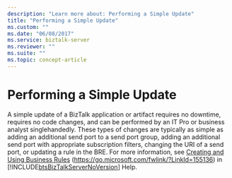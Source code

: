 ```yaml
---
description: "Learn more about: Performing a Simple Update"
title: "Performing a Simple Update"
ms.custom: ""
ms.date: "06/08/2017"
ms.service: biztalk-server
ms.reviewer: ""
ms.suite: ""
ms.topic: concept-article
---
```

# Performing a Simple Update
A simple update of a BizTalk application or artifact requires no downtime, requires no code changes, and can be performed by an IT Pro or business analyst singlehandedly. These types of changes are typically as simple as adding an additional send port to a send port group, adding an additional send port with appropriate subscription filters, changing the URI of a send port, or updating a rule in the BRE. For more information, see [Creating and Using Business Rules](../core/creating-and-using-business-rules.md) (<https://go.microsoft.com/fwlink/?LinkId=155136>) in [!INCLUDE[btsBizTalkServerNoVersion](../includes/btsbiztalkservernoversion-md.md)] Help.
